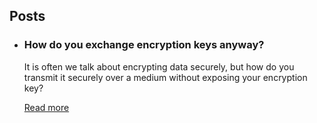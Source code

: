 ## Posts
- ### How do you exchange encryption keys anyway?
    It is often we talk about encrypting data securely, but how do you transmit it securely over a medium without exposing your encryption key?
    
    [Read more](/post/how-do-you-exchange-keys-anyway)